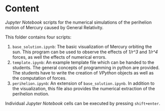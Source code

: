 # Content
*Jupyter Notebook* scripts for the numerical simulations of the perihelion motion of Mercury caused by General Relativity.

This folder contains four scripts:
1. `base_solution.ipynb`: The basic visualization of Mercury orbiting the sun.
	This program can be used to observe the effects of *1/r^3* and *1/r^4* forces, as well the effects of numerical errors.
2. `template.ipynb`: An example template file which can be handed to the students.
	The general concepts of programming in python are provided.
	The students have to write the creation of *VPython* objects as well as the computation of forces.
3. `perihelion.ipynb`: An extension of `base_solution.ipynb`.
	In addition to the visualization, this file also provides the numerical extraction of the perihelion motion.


Individual *Jupyter Notebook* cells can be executed by pressing `shift+enter`.
